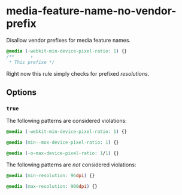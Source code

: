 # media-feature-name-no-vendor-prefix

Disallow vendor prefixes for media feature names.

```css
@media (-webkit-min-device-pixel-ratio: 1) {}
/**      ↑
 * This prefixe */
```

Right now this rule simply checks for prefixed *resolutions*.

## Options

### `true`

The following patterns are considered violations:

```css
@media (-webkit-min-device-pixel-ratio: 1) {}
```

```css
@media (min--mox-device-pixel-ratio: 1) {}
```

```css
@media (-o-max-device-pixel-ratio: 1/1) {}
```

The following patterns are *not* considered violations:

```css
@media (min-resolution: 96dpi) {}
```

```css
@media (max-resolution: 900dpi) {}
```
